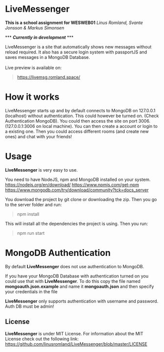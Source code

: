 # LiveMessenger

**This is a school assignment for WESWEB01**
*Linus Romland, Svante Jonsson & Markus Simonsen*

*** ***Currently in development*** ***

LiveMessenger is a site that automatically shows new messages without reload required. It also has a secure login system with passportJS and saves messages in a MongoDB Database. <br><br>
Live preview is available on:
> https://livemsg.romland.space/

# How it works

LiveMessenger starts up and by default connects to MongoDB on 127.0.0.1 (localhost) without authentication. This could however be turned on. (Check Authentication MongoDB). You could then access the site on port 3006. (127.0.0.1:3006 on local machine). You can then create a account or login to a existing one. Then you could access different rooms (and create new ones) and chat with your friends!

# Usage

**LiveMessenger** is very easy to use. 

You need to have NodeJS, npm and MongoDB installed on your system.
https://nodejs.org/en/download/
https://www.npmjs.com/get-npm
https://www.mongodb.com/try/download/community?tck=docs_server

You download the project by git clone or downloading the zip. 
Then you go to the server folder and run:

> npm install 

This will install all the dependencies the project is using.
Then you run:
>  npm run start


# MongoDB Authentication

By default **LiveMessenger** does not use authentication to MongoDB.

If you have your MongoDB Database with authentication turned on you could use that with **LiveMessenger**.
To do this copy the file named **mongoauth.json.example** and name it **mongoauth.json** and then specify your credentials in the file

**LiveMessenger** only supports authentication with username and password. Auth DB must be admin!


## License

**LiveMessenger** is under MIT License.
 For information about the MIT License check out the following link:
  https://github.com/linusromland/LiveMessenger/blob/master/LICENSE

